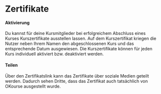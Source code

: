 # Zertifikate

#### Aktivierung

Du kannst für deine Kursmitglieder bei erfolgreichem Abschluss eines Kurses Kurszertifikate ausstellen lassen. Auf dem Kurszertifikat kriegen die Nutzer neben Ihrem Namen den abgeschlossenen Kurs und das entsprechende Datum ausgewiesen. Die Kurszertifikate können für jeden Kurs individuell aktiviert bzw. deaktiviert werden.

#### Teilen

Über den Zertifikatslink kann das Zertifikate über soziale Medien geteilt werden. Dadurch sehen Dritte, dass das Zertifikat auch tatsächlich von OKourse ausgestellt wurde.
